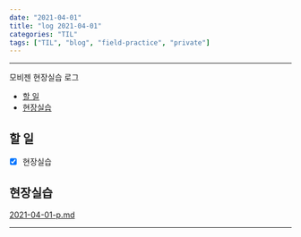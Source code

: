 ```yaml
---
date: "2021-04-01"
title: "log 2021-04-01"
categories: "TIL"
tags: ["TIL", "blog", "field-practice", "private"]
---
```


----------

모비젠 현장실습 로그

- [할 일](#할-일)
- [현장실습](#현장실습)

## 할 일

- [x] 현장실습

## 현장실습

[2021-04-01-p.md](./2021-04-01-p.md)

----------
